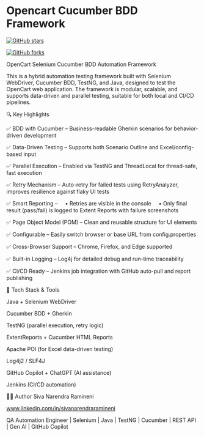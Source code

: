 
 # Opencart Cucumber BDD Framework

[![GitHub stars](https://img.shields.io/github/stars/sivanrendraramineni/OpencartCucumberBddFramework?style=social)](https://github.com/sivanrendraramineni/OpencartCucumberBddFramework/stargazers)

[![GitHub forks](https://img.shields.io/github/forks/sivanrendraramineni/OpencartCucumberBddFramework?style=social)](https://github.com/sivanrendraramineni/OpencartCucumberBddFramework/network/members)

OpenCart Selenium Cucumber BDD Automation Framework

This is a hybrid automation testing framework built with Selenium WebDriver, Cucumber BDD, TestNG, and Java, designed to test the OpenCart web application. The framework is modular, scalable, and supports data-driven and parallel testing, suitable for both local and CI/CD pipelines.

🔍 Key Highlights

✅ BDD with Cucumber – Business-readable Gherkin scenarios for behavior-driven development

✅ Data-Driven Testing – Supports both Scenario Outline and Excel/config-based input

✅ Parallel Execution – Enabled via TestNG and ThreadLocal<WebDriver> for thread-safe, fast execution

✅ Retry Mechanism – Auto-retry for failed tests using RetryAnalyzer, improves resilience against flaky UI tests

✅ Smart Reporting –
    • Retries are visible in the console
    • Only final result (pass/fail) is logged to Extent Reports with failure screenshots
    
✅ Page Object Model (POM) – Clean and reusable structure for UI elements

✅ Configurable – Easily switch browser or base URL from config.properties

✅ Cross-Browser Support – Chrome, Firefox, and Edge supported

✅ Built-in Logging – Log4j for detailed debug and run-time traceability

✅ CI/CD Ready – Jenkins job integration with GitHub auto-pull and report publishing

🔧 Tech Stack & Tools

Java + Selenium WebDriver

Cucumber BDD + Gherkin

TestNG (parallel execution, retry logic)

ExtentReports + Cucumber HTML Reports

Apache POI (for Excel data-driven testing)

Log4j2 / SLF4J

GitHub Copilot + ChatGPT (AI assistance)

Jenkins (CI/CD automation)

👨‍💻 Author
Siva Narendra Ramineni

www.linkedin.com/in/sivanarendraramineni

QA Automation Engineer | Selenium | Java | TestNG | Cucumber | REST API | Gen AI | GitHub Copilot
